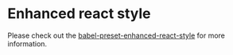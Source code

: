 # Enhanced react style

Please check out the [babel-preset-enhanced-react-style](https://github.com/cerebral/enhanced-react-style/tree/next/packages/babel-preset-enhanced-react-style) for more information.
